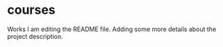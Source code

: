 # courses
Works
I am editing the README file. Adding some more details about the project description.

